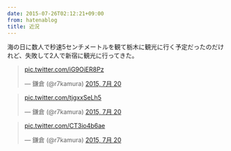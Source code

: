 ```yaml
---
date: 2015-07-26T02:12:21+09:00
from: hatenablog
title: 近況
---
```

海の日に数人で秒速5センチメートルを観て栃木に観光に行く予定だったのだけれど、失敗して2人で新宿に観光に行ってきた。

> [pic.twitter.com/iG9OiER8Pz](http://t.co/iG9OiER8Pz)
> 
> — 鎌倉 (@r7kamura) [2015, 7月 20](https://twitter.com/r7kamura/status/623048653423292416)

<script async src="//platform.twitter.com/widgets.js" charset="utf-8"></script>

> [pic.twitter.com/tjgxxSeLh5](http://t.co/tjgxxSeLh5)
> 
> — 鎌倉 (@r7kamura) [2015, 7月 20](https://twitter.com/r7kamura/status/623053601686982656)

<script async src="//platform.twitter.com/widgets.js" charset="utf-8"></script>

> [pic.twitter.com/CT3io4b6ae](http://t.co/CT3io4b6ae)
> 
> — 鎌倉 (@r7kamura) [2015, 7月 20](https://twitter.com/r7kamura/status/623054638418300928)

<script async src="//platform.twitter.com/widgets.js" charset="utf-8"></script>